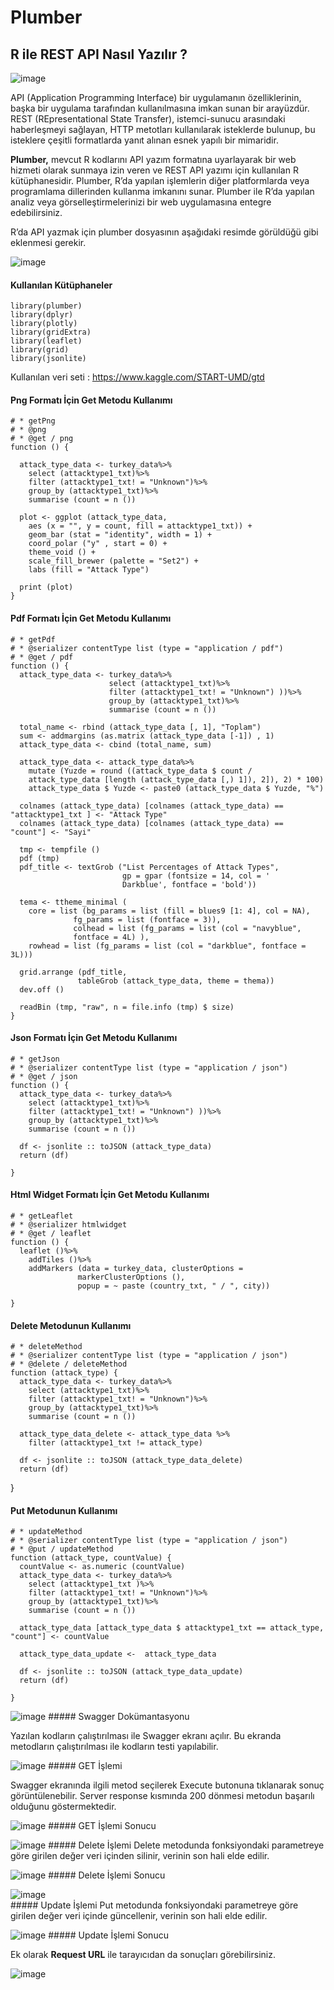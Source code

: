 # Plumber

## R ile REST API Nasıl Yazılır ?

![image](https://user-images.githubusercontent.com/61660262/134141035-f8261dac-f58b-4596-a154-6c111eb70606.png)

API (Application Programming Interface) bir uygulamanın özelliklerinin, başka bir uygulama tarafından kullanılmasına imkan sunan bir arayüzdür.
REST (REpresentational State Transfer), istemci-sunucu arasındaki haberleşmeyi sağlayan, HTTP metotları kullanılarak isteklerde bulunup,
bu isteklere çeşitli formatlarda yanıt alınan esnek yapılı bir mimaridir.

**Plumber,** mevcut R kodlarını API yazım formatına uyarlayarak bir web hizmeti olarak sunmaya izin veren ve REST API yazımı için kullanılan R kütüphanesidir. Plumber, R’da yapılan işlemlerin diğer platformlarda veya programlama dillerinden kullanma imkanını sunar. Plumber ile R’da yapılan analiz veya görselleştirmelerinizi bir web uygulamasına entegre edebilirsiniz.

R’da API yazmak için plumber dosyasının aşağıdaki resimde görüldüğü gibi eklenmesi gerekir.

![image](https://user-images.githubusercontent.com/61660262/134141141-43ef0c3d-835a-421b-a92b-84ba34c24704.png)

#### Kullanılan Kütüphaneler
    library(plumber) 
    library(dplyr) 
    library(plotly) 
    library(gridExtra) 
    library(leaflet) 
    library(grid) 
    library(jsonlite)

Kullanılan veri seti : https://www.kaggle.com/START-UMD/gtd

#### Png Formatı İçin Get Metodu Kullanımı

    # * getPng 
    # * @png 
    # * @get / png 
    function () { 

      attack_type_data <- turkey_data%>% 
        select (attacktype1_txt)%>% 
        filter (attacktype1_txt! = "Unknown")%>% 
        group_by (attacktype1_txt)%>% 
        summarise (count = n ()) 

      plot <- ggplot (attack_type_data, 
        aes (x = "", y = count, fill = attacktype1_txt)) + 
        geom_bar (stat = "identity", width = 1) + 
        coord_polar ("y" , start = 0) + 
        theme_void () + 
        scale_fill_brewer (palette = "Set2") + 
        labs (fill = "Attack Type") 

      print (plot) 
    }
    
    
 #### Pdf Formatı İçin Get Metodu Kullanımı
 
    # * getPdf 
    # * @serializer contentType list (type = "application / pdf") 
    # * @get / pdf 
    function () { 
      attack_type_data <- turkey_data%>% 
                          select (attacktype1_txt)%>% 
                          filter (attacktype1_txt! = "Unknown") ))%>% 
                          group_by (attacktype1_txt)%>% 
                          summarise (count = n ()) 

      total_name <- rbind (attack_type_data [, 1], "Toplam") 
      sum <- addmargins (as.matrix (attack_type_data [-1]) , 1) 
      attack_type_data <- cbind (total_name, sum) 

      attack_type_data <- attack_type_data%>% 
        mutate (Yuzde = round ((attack_type_data $ count /       
        attack_type_data [length (attack_type_data [,) 1]), 2]), 2) * 100) 
        attack_type_data $ Yuzde <- paste0 (attack_type_data $ Yuzde, "%") 

      colnames (attack_type_data) [colnames (attack_type_data) == "attacktype1_txt ] <- "Attack Type" 
      colnames (attack_type_data) [colnames (attack_type_data) ==  "count"] <- "Sayi" 

      tmp <- tempfile () 
      pdf (tmp) 
      pdf_title <- textGrob ("List Percentages of Attack Types", 
                             gp = gpar (fontsize = 14, col = ' 
                             Darkblue', fontface = 'bold')) 

      tema <- ttheme_minimal (
        core = list (bg_params = list (fill = blues9 [1: 4], col = NA), 
                  fg_params = list (fontface = 3)), 
                  colhead = list (fg_params = list (col = "navyblue",     
                  fontface = 4L) ), 
        rowhead = list (fg_params = list (col = "darkblue", fontface = 3L))) 

      grid.arrange (pdf_title, 
                   tableGrob (attack_type_data, theme = thema)) 
      dev.off () 

      readBin (tmp, "raw", n = file.info (tmp) $ size) 
    }


#### Json Formatı İçin Get Metodu Kullanımı

    # * getJson 
    # * @serializer contentType list (type = "application / json") 
    # * @get / json 
    function () { 
      attack_type_data <- turkey_data%>% 
        select (attacktype1_txt)%>% 
        filter (attacktype1_txt! = "Unknown") ))%>% 
        group_by (attacktype1_txt)%>% 
        summarise (count = n ()) 

      df <- jsonlite :: toJSON (attack_type_data) 
      return (df) 

    }
    
#### Html Widget Formatı İçin Get Metodu Kullanımı

    # * getLeaflet 
    # * @serializer htmlwidget 
    # * @get / leaflet 
    function () { 
      leaflet ()%>% 
        addTiles ()%>% 
        addMarkers (data = turkey_data, clusterOptions =    
                   markerClusterOptions (), 
                   popup = ~ paste (country_txt, " / ", city)) 

    }

#### Delete Metodunun Kullanımı
    # * deleteMethod 
    # * @serializer contentType list (type = "application / json") 
    # * @delete / deleteMethod 
    function (attack_type) { 
      attack_type_data <- turkey_data%>% 
        select (attacktype1_txt)%>% 
        filter (attacktype1_txt! = "Unknown")%>% 
        group_by (attacktype1_txt)%>% 
        summarise (count = n ()) 

      attack_type_data_delete <- attack_type_data %>% 
        filter (attacktype1_txt != attack_type) 

      df <- jsonlite :: toJSON (attack_type_data_delete) 
      return (df) 

}

#### Put Metodunun Kullanımı

    # * updateMethod 
    # * @serializer contentType list (type = "application / json") 
    # * @put / updateMethod 
    function (attack_type, countValue) { 
      countValue <- as.numeric (countValue) 
      attack_type_data <- turkey_data%>% 
        select (attacktype1_txt )%>% 
        filter (attacktype1_txt! = "Unknown")%>% 
        group_by (attacktype1_txt)%>% 
        summarise (count = n ()) 

      attack_type_data [attack_type_data $ attacktype1_txt == attack_type, "count"] <- countValue 

      attack_type_data_update <-  attack_type_data 

      df <- jsonlite :: toJSON (attack_type_data_update) 
      return (df) 

    }



![image](https://user-images.githubusercontent.com/61660262/134141977-ad3b5a3f-c0db-4723-98dc-cbb810e64e13.png)
                         ##### Swagger Dokümantasyonu

Yazılan kodların çalıştırılması ile Swagger ekranı açılır. Bu ekranda metodların çalıştırılması ile kodların testi yapılabilir.

![image](https://user-images.githubusercontent.com/61660262/134142213-bb0da0ae-494a-48a6-a88d-01abd56fbca2.png)
                         ##### GET İşlemi

Swagger ekranında ilgili metod seçilerek Execute butonuna tıklanarak sonuç görüntülenebilir. Server response kısmında 200 dönmesi metodun başarılı olduğunu göstermektedir.

![image](https://user-images.githubusercontent.com/61660262/134142306-c8cb6f85-b6b2-49cb-987f-db55e2ad36c6.png)
                         ##### GET İşlemi Sonucu

![image](https://user-images.githubusercontent.com/61660262/134142378-2c9eae74-0ea9-4107-95c9-bb0e7058c907.png)
                         ##### Delete İşlemi
Delete metodunda fonksiyondaki parametreye göre girilen değer veri içinden silinir, verinin son hali elde edilir.

![image](https://user-images.githubusercontent.com/61660262/134142449-2ee4af34-ed06-43a5-ad1d-1bb8e4694a17.png)
                         ##### Delete İşlemi Sonucu
                      
  ![image](https://user-images.githubusercontent.com/61660262/134142491-91e872d1-1095-491a-97bc-a13c61cde1a9.png)                   
                           ##### Update İşlemi
Put metodunda fonksiyondaki parametreye göre girilen değer veri içinde güncellenir, verinin son hali elde edilir.

![image](https://user-images.githubusercontent.com/61660262/134142534-ad91f122-6450-4aed-b3e7-d4c847ae36fd.png)
                           ##### Update İşlemi Sonucu
                          
Ek olarak **Request URL** ile tarayıcıdan da sonuçları görebilirsiniz.

![image](https://user-images.githubusercontent.com/61660262/134142568-d17902c8-5db0-42d9-a182-82dd300f5a60.png)
